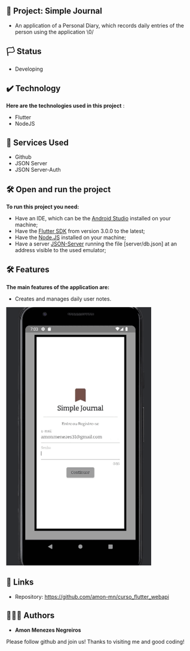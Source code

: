## 📱 Project: Simple Journal

* An application of a Personal Diary, which records daily entries of the person using the application \0/

## 🏳️ Status

* Developing

## ✔️ Technology

**Here are the technologies used in this project** :

* Flutter 
* NodeJS

## 🔨 Services Used

* Github
* JSON Server
* JSON Server-Auth


## 🛠️ Open and run the project

**To run this project you need:**

* Have an IDE, which can be the [Android Studio](https://developer.android.com/) installed on your machine;
* Have the [Flutter SDK](https://docs.flutter.dev/get-started/install) from version 3.0.0 to the latest;
* Have the [Node.JS](https://nodejs.org/en/) installed on your machine;
* Have a server [JSON-Server](https://www.npmjs.com/package/json-server) running the file [server/db.json] at an address visible to the used emulator;


## 🛠️ Features

**The main features of the application are:**
 * Creates and manages daily user notes.
 
 ![GIF animado demonstrando funcionalidades do projeto](https://github.com/amon-mn/curso_flutter_webapi/blob/aacd422b3e1dba979d71cdbd074f9a401b66ab3d/lib/assets/simple_journal.gif)
 
 
 ## 🔗 Links
  * Repository: https://github.com/amon-mn/curso_flutter_webapi
   
 
 ## 🙋🏻‍♂️ Authors

  * **Amon Menezes Negreiros** 

  Please follow github and join us!
  Thanks to visiting me and good coding!
 
